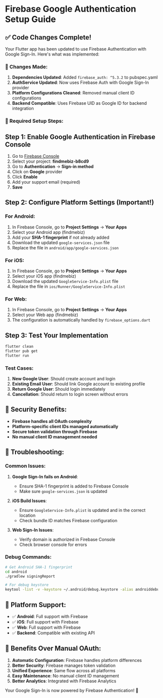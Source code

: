 # Firebase Google Authentication Setup Guide

## ✅ Code Changes Complete!

Your Flutter app has been updated to use Firebase Authentication with Google Sign-In. Here's what was implemented:

### 🔧 Changes Made:

1. **Dependencies Updated**: Added `firebase_auth: ^5.3.2` to pubspec.yaml
2. **AuthService Updated**: Now uses Firebase Auth with Google Sign-In provider
3. **Platform Configurations Cleaned**: Removed manual client ID configurations
4. **Backend Compatible**: Uses Firebase UID as Google ID for backend integration

### 🚀 Required Setup Steps:

## Step 1: Enable Google Authentication in Firebase Console

1. Go to [Firebase Console](https://console.firebase.google.com/)
2. Select your project: **findmebiz-b8cd9**
3. Go to **Authentication** → **Sign-in method** 
4. Click on **Google** provider
5. Click **Enable**
6. Add your support email (required)
7. **Save**

## Step 2: Configure Platform Settings (Important!)

### For Android:
1. In Firebase Console, go to **Project Settings** → **Your Apps**
2. Select your Android app (findmebiz)
3. Add your **SHA-1 fingerprint** if not already added
4. Download the updated `google-services.json` file
5. Replace the file in `android/app/google-services.json`

### For iOS:
1. In Firebase Console, go to **Project Settings** → **Your Apps** 
2. Select your iOS app (findmebiz)
3. Download the updated `GoogleService-Info.plist` file
4. Replace the file in `ios/Runner/GoogleService-Info.plist`

### For Web:
1. In Firebase Console, go to **Project Settings** → **Your Apps**
2. Select your Web app (findmebiz)
3. The configuration is automatically handled by `firebase_options.dart`

## Step 3: Test Your Implementation

```bash
flutter clean
flutter pub get
flutter run
```

### Test Cases:
1. **New Google User**: Should create account and login
2. **Existing Email User**: Should link Google account to existing profile  
3. **Return Google User**: Should login immediately
4. **Cancellation**: Should return to login screen without errors

## 🔐 Security Benefits:

- **Firebase handles all OAuth complexity**
- **Platform-specific client IDs managed automatically**
- **Secure token validation through Firebase**
- **No manual client ID management needed**

## 🐛 Troubleshooting:

### Common Issues:

1. **Google Sign-In fails on Android**:
   - Ensure SHA-1 fingerprint is added to Firebase Console
   - Make sure `google-services.json` is updated

2. **iOS Build Issues**:
   - Ensure `GoogleService-Info.plist` is updated and in the correct location
   - Check bundle ID matches Firebase configuration

3. **Web Sign-In Issues**:
   - Verify domain is authorized in Firebase Console
   - Check browser console for errors

### Debug Commands:

```bash
# Get Android SHA-1 fingerprint
cd android
./gradlew signingReport

# For debug keystore
keytool -list -v -keystore ~/.android/debug.keystore -alias androiddebugkey -storepass android -keypass android
```

## 📱 Platform Support:

- ✅ **Android**: Full support with Firebase
- ✅ **iOS**: Full support with Firebase  
- ✅ **Web**: Full support with Firebase
- ✅ **Backend**: Compatible with existing API

## 🎯 Benefits Over Manual OAuth:

1. **Automatic Configuration**: Firebase handles platform differences
2. **Better Security**: Firebase manages token validation
3. **Unified Experience**: Same flow across all platforms
4. **Easy Maintenance**: No manual client ID management
5. **Better Analytics**: Integrated with Firebase Analytics

Your Google Sign-In is now powered by Firebase Authentication! 🚀
